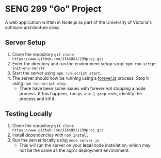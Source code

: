# SENG 299 "Go" Project

A web application written in Node.js as part of the University of Victoria's software architecture class.  

## Server Setup

1. Clone the repository `git clone https://www.github.com/JIAXUXJ/299proj.git`
2. Enter the directory and run the environment setup script `npm run-script init-env-server`
3. Start the server using `npm run-script start`.
4. The server should now be running using a [forever.js](https://github.com/foreverjs/forever) process.  Stop it using `npm run-script stop`.
	* There have been some issues with forever not stopping a node process. If this happens, run `ps aux | grep node`, identify the process and kill it.
	
## Testing Locally

1. Clone the repository `git clone https://www.github.com/JIAXUXJ/299proj.git`
2. Install dependencies with `npm install`
3. Run the server locally using `node server.js`
	* This will run the server on your **local** node installation, which may not be the same as the app's deployment environment.
